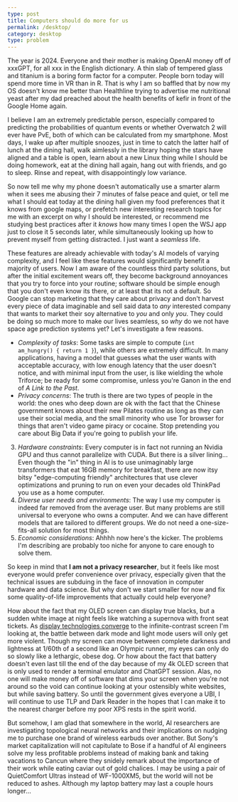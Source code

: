 ```yaml
---
type: post
title: Computers should do more for us
permalink: /desktop/
category: desktop
type: problem
---
```


The year is 2024. Everyone and their mother is making OpenAI money off of xxxGPT, for all xxx in the English dictionary. A thin slab of tempered glass and titanium is a boring form factor for a computer. People born today will spend more time in VR than in R. That is why I am so baffled that by now my OS doesn't know me better than Healthline trying to advertise me nutritional yeast after my dad preached about the health benefits of kefir in front of the Google Home again.

I believe I am an extremely predictable person, especially compared to predicting the probabilities of quantum events or whether Overwatch 2 will ever have PvE, both of which can be calculated from my smartphone. Most days, I wake up after multiple snoozes, just in time to catch the latter half of lunch at the dining hall, walk aimlessly in the library hoping the stars have aligned and a table is open, learn about a new Linux thing while I should be doing homework, eat at the dining hall again, hang out with friends, and go to sleep. Rinse and repeat, with disappointingly low variance.

So now tell me why my phone doesn't automatically use a smarter alarm when it sees me abusing their 7 minutes of false peace and quiet, or tell me what I should eat today at the dining hall given my food preferences that it knows from google maps, or prefetch new interesting research topics for me with an excerpt on why I should be interested, or recommend me studying best practices after it *knows* how many times I open the WSJ app just to close it 5 seconds later, while simultaneously looking up how to prevent myself from getting distracted. I just want a *seamless* life.

These features are already achievable with today's AI models of varying complexity, and I feel like these features would significantly benefit a majority of users. Now I am aware of the countless third party solutions, but after the initial excitement wears off, they become background annoyances that you try to force into your routine; software should be simple enough that you don't even know its there, or at least that its not a default. So Google can stop marketing that they care about privacy and don't harvest every piece of data imaginable and sell said data to *any* interested company that wants to market their soy alternative to *you* and only *you*. They could be doing so much more to make our lives seamless, so *why* do we not have space age prediction systems yet? Let's investigate a few reasons.

* *Complexity of tasks*: Some tasks are simple to compute (`int am_hungry() { return 1 }`), while others are extremely difficult. In many applications, having a model that guesses what the user wants with acceptable accuracy, with low enough latency that the user doesn't notice, and with minimal input from the user, is like wielding the whole Triforce; be ready for some compromise, unless you're Ganon in the end of *A Link to the Past*.
* *Privacy concerns*: The truth is there are two types of people in the world: the ones who deep down are ok with the fact that the Chinese government knows about their new Pilates routine as long as they can use their social media, and the small minority who use Tor browser for things that aren't video game piracy or cocaine. Stop pretending you care about Big Data if you're going to publish your life.
3. *Hardware constraints*: Every computer is in fact not running an Nvidia GPU and thus cannot parallelize with CUDA. But there is a silver lining... Even though the "in" thing in AI is to use unimaginably large transformers that eat 16GB memory for breakfast, there are now itsy bitsy "edge-computing friendly" architectures that use clever optimizations and pruning to run on even your decades old ThinkPad you use as a home computer.
4. *Diverse user needs and environments*: The way I use my computer is indeed far removed from the average user. But many problems are still universal to everyone who owns a computer. And we can have different models that are tailored to different groups. We do not need a one-size-fits-all solution for most things.
5. *Economic considerations*: Ahhhh now here's the kicker. The problems I'm describing are probably too niche for anyone to care enough to solve them.

So keep in mind that **I am not a privacy researcher**, but it feels like most everyone would prefer convenience over privacy, especially given that the technical issues are subduing in the face of innovation in computer hardware and data science. But why don't we start smaller for now and fix some quality-of-life improvements that actually could help everyone?

How about the fact that my OLED screen can display true blacks, but a sudden white image at night feels like watching a supernova with front seat tickets. As [display technologies converge](https://youtu.be/TyUA1OmXMXA?si=d34BczTFiVRZZjK9) to the infinite-contrast screen I'm looking at, the battle between dark mode and light mode users will only get more violent. Though my screen can move between complete darkness and lightness at 1/60th of a second like an Olympic runner, my eyes can only do so slowly like a lethargic, obese dog. Or how about the fact that battery doesn't even last till the end of the day because of my 4k OLED screen that is only used to render a terminal emulator and ChatGPT session. Alas, no one will make money off of software that dims your screen when you're not around so the void can continue looking at your ostensibly white websites, but while saving battery. So until the government gives everyone a UBI, I will continue to use TLP and Dark Reader in the hopes that I can make it to the nearest charger before my poor XPS rests in the spirit world.

But somehow, I am glad that somewhere in the world, AI researchers are investigating topological neural networks and their implications on nudging me to purchase one brand of wireless earbuds over another. But Sony's market capitalization will not capitulate to Bose if a handful of AI engineers solve my less profitable problems instead of making bank and taking vacations to Cancun where they snidely remark about the importance of their work while eating caviar out of gold chalices. I may be using a pair of QuietComfort Ultras instead of WF-1000XM5, but the world will not be reduced to ashes. Although my laptop battery may last a couple hours longer...
